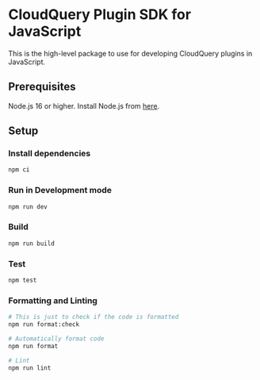 # CloudQuery Plugin SDK for JavaScript

This is the high-level package to use for developing CloudQuery plugins in JavaScript.

## Prerequisites

Node.js 16 or higher. Install Node.js from [here](https://nodejs.org/en/download/).

## Setup

### Install dependencies

```bash
npm ci
```

### Run in Development mode

```bash
npm run dev
```

### Build

```bash
npm run build
```

### Test

```bash
npm test
```

### Formatting and Linting

```bash
# This is just to check if the code is formatted
npm run format:check

# Automatically format code
npm run format

# Lint
npm run lint
```
